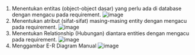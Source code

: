 1. Menentukan entitas (object-object dasar) yang perlu ada di database dengan mengacu pada requirement.
![image](https://github.com/purinahdatul/Learn-MyPHP-Admin/assets/160198903/1f0ab428-a9c8-47cd-9d3f-f2ea8416e183)
2. Menentukan atribut (sifat-sifat) masing-masing entity dengan mengacu pada requirement.
![image](https://github.com/purinahdatul/Learn-MyPHP-Admin/assets/160198903/e51cde70-268b-4cff-ba29-50dc660f826e)
3. Menentukan Relationship (Hubungan) diantara entities dengan mengacu pada requirement.
![image](https://github.com/purinahdatul/Learn-MyPHP-Admin/assets/160198903/3405c3da-ac9f-4a56-8a6f-8b5b5853d1f5)
4.  Menggambar E-R Diagram Manual
![image](https://github.com/purinahdatul/Learn-MyPHP-Admin/assets/160198903/fdea10b0-697a-44e8-806b-980de778c3bd)



